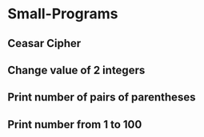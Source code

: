 # Small-Programs


## Ceasar Cipher

## Change value of 2 integers

## Print number of pairs of parentheses

## Print number from 1 to 100
